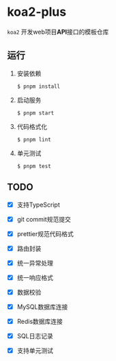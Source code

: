 # koa2-plus

`koa2` 开发web项目**API**接口的模板仓库

## 运行

1. 安装依赖
    ```
    $ pnpm install
    ```

2. 启动服务
    ```
    $ pnpm start
    ```

3. 代码格式化
    ```
    $ pnpm lint
    ```

4. 单元测试
    ```
    $ pnpm test
    ```

## TODO

- [x] 支持TypeScript
- [x] git commit规范提交
- [x] prettier规范代码格式
- [x] 路由封装
- [x] 统一异常处理
- [x] 统一响应格式
- [x] 数据校验
- [x] MySQL数据库连接
- [x] Redis数据库连接
- [x] SQL日志记录
- [x] 支持单元测试


